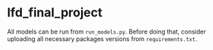 # lfd_final_project

All models can be run from `run_models.py`. Before doing that, consider uploading all necessary packages versions from `requirements.txt`.

